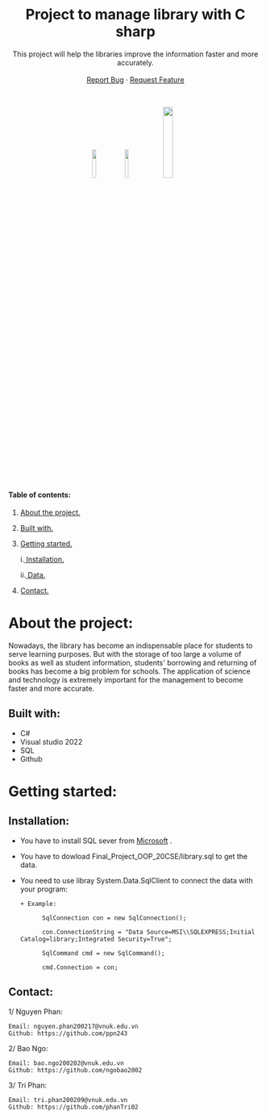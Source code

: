 <!-- PROJECT LOGO -->
<br />
<p align="center">

  <h1 align="center">Project to manage library with C sharp</h1>
  
   <p align="center">
    This project will help the libraries improve the information faster and more accurately.
    <br />
    <br />
    <a href="https://github.com/ngobao2002/Final_Project_OOP_20CSE/issues">Report Bug</a>
    ·
    <a href="https://github.com/ngobao2002/Final_Project_OOP_20CSE/issues">Request Feature</a>
    
 </p>
  

<!-- ![GitHub language count](https://img.shields.io/github/languages/count/ngobao2002/Final_Project_OOP_20CSE?logo=GitHub) ![GitHub followers](https://img.shields.io/github/followers/ngobao2002?color=%23&style=social) ![GitHub commit activity](https://img.shields.io/github/commit-activity/w/ngobao2002/Final_Project_OOP_20CSE?logo=GitHub) -->
</p>
<br />
<p align="center" width="100%">
    <img width="12%" src="https://img.shields.io/github/languages/count/ngobao2002/Final_Project_OOP_20CSE?logo=GitHub">
    <img width="12%" src="https://img.shields.io/github/followers/ngobao2002?color=%23&style=social">
    <img width="19%" src="https://img.shields.io/github/commit-activity/w/ngobao2002/Final_Project_OOP_20CSE?logo=GitHub">
</p>


#### Table of contents:
1. [ About the project. ](#pro)
2. [ Built with. ](#tech)
3. [ Getting started. ](#get)

    i.[ Installation. ](#desc) 
   
    ii.[ Data. ](#da)
   
4. [ Contact. ](#con)

<a name="pro"></a>
# About the project:
Nowadays, the library has become an indispensable place for students to serve learning purposes. But with the storage of too large a volume of books as well as student information, students' borrowing and returning of books has become a big problem for schools. The application of science and technology is extremely important for the management to become faster and more accurate.

<a name="tech"></a>
## Built with: 


-  C#
-  Visual studio 2022
-  SQL
-  Github


<a name="get"></a>
# Getting started:

## Installation:
- You have to install SQL sever from <a href="https://www.microsoft.com/en-us/sql-server/sql-server-downloads" target="_blank">Microsoft</a> .
- You have to dowload Final_Project_OOP_20CSE/library.sql to get the data.
- You need to use libray System.Data.SqlClient to connect the data with your program:

      + Example: 
      
            SqlConnection con = new SqlConnection();
            
            con.ConnectionString = "Data Source=MSI\\SQLEXPRESS;Initial Catalog=library;Integrated Security=True";
            
            SqlCommand cmd = new SqlCommand();
            
            cmd.Connection = con;
  
<a name="con"></a>  
## Contact:
1/ Nguyen Phan:
```
Email: nguyen.phan200217@vnuk.edu.vn
Github: https://github.com/ppn243
```

2/ Bao Ngo:
```
Email: bao.ngo200202@vnuk.edu.vn
Github: https://github.com/ngobao2002
```

3/ Tri Phan:
```
Email: tri.phan200209@vnuk.edu.vn
Github: https://github.com/phanTri02
```



    
  
